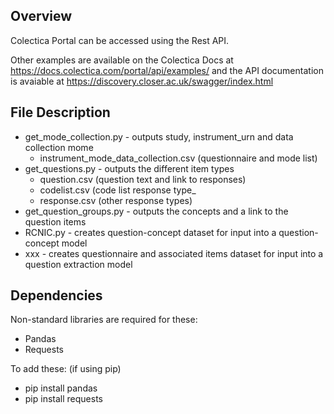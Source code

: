 ## Overview

Colectica Portal can be accessed using the Rest API. 

Other examples are available on the Colectica Docs at https://docs.colectica.com/portal/api/examples/ 
and the API documentation is avaiable at https://discovery.closer.ac.uk/swagger/index.html

## File Description

- get_mode_collection.py - outputs study, instrument_urn and data collection mome
  - instrument_mode_data_collection.csv (questionnaire and mode list)
- get_questions.py - outputs the different item types
  - question.csv (question text and link to responses)
  - codelist.csv (code list response type_
  - response.csv (other response types)
- get_question_groups.py - outputs the concepts and a link to the question items
- RCNIC.py - creates question-concept dataset for input into a question-concept model
- xxx - creates questionnaire and associated items dataset for input into a question extraction model

## Dependencies

Non-standard libraries are required for these:

- Pandas
- Requests

To add these: (if using pip)

- pip install pandas
- pip install requests
